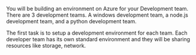 You will be building an environment on Azure for your Development team. 
There are 3 development teams. A windows development team, a node.js development team, and a python development team. 

The first task is to setup a development environment for each team. Each developer team has its own standard environment and they will be sharing resources like storage, network.

